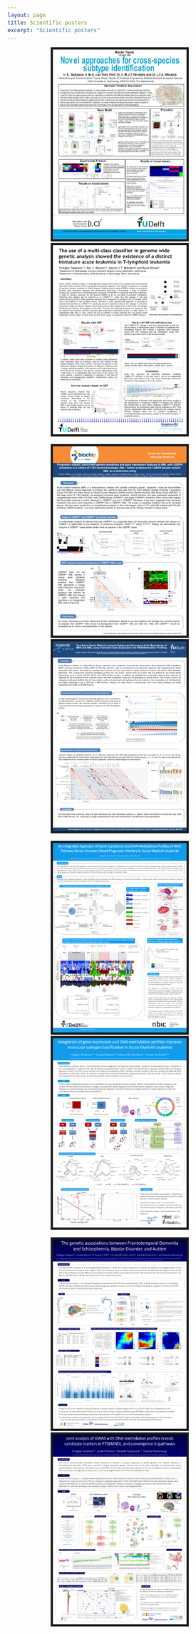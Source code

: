 ```yaml
---
layout: page
title: Scientific posters
excerpt: "Scientific posters"
---
```


<p align="center">
   <a href='./posters/Poster_2007_1.jpg'><img src='./posters/Poster_2007_1_small.jpg' width="300" border="5"/></a>
   <a href='./posters/Poster_2009_1.png'><img src='./posters/Poster_2009_1_small.png' width="300" border="5"/></a>
</p>

<p align="center">
   <a href='./posters/Poster_2010_1.png'><img src='./posters/Poster_2010_1_small.png' width="300" border="5"/></a>
   <a href='./posters/Poster_2011_1.png'><img src='./posters/Poster_2011_1_small.png' width="300" border="5"/></a>
</p>

<p align="center">
   <a href='./posters/Poster_2014_1.png'><img src='./posters/Poster_2014_1_small.png' width="300" border="5"/></a>
   <a href='./posters/Poster_2015_1.png'><img src='./posters/Poster_2015_1_small.png' width="300" border="5"/></a>
</p>

<p align="center">
   <a href='./posters/Poster_2016_1.png'><img src='./posters/Poster_2016_1_small.png' width="300" border="5"/></a>
   <a href='./posters/Poster_2016_2.png'><img src='./posters/Poster_2016_2_small.png' width="300" border="5"/></a>
</p>
